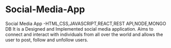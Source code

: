 # Social-Media-App
Social Media App -HTML,CSS,JAVASCRIPT,REACT,REST API,NODE,MONGO DB It is a Designed and Implemented social media application. Aims to connect and interact with individuals from all over the world and allows the user to post, follow and unfollow users.
